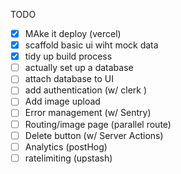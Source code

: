 TODO

-[x] MAke it deploy (vercel)
-[x] scaffold basic ui wiht mock data
-[x] tidy up build process
-[ ] actually set up a database 
-[ ] attach database to UI
-[ ] add authentication (w/ clerk )
-[ ] Add image upload 
-[ ] Error management (w/ Sentry)
-[ ] Routing/image page (parallel route)
-[ ] Delete button (w/ Server Actions)
-[ ] Analytics (postHog)
-[ ] ratelimiting (upstash)